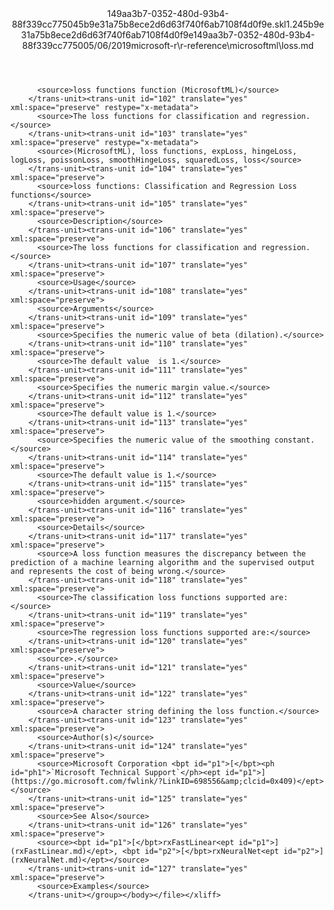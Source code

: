 <?xml version="1.0"?><xliff version="1.2" xmlns="urn:oasis:names:tc:xliff:document:1.2" xmlns:xsi="http://www.w3.org/2001/XMLSchema-instance" xsi:schemaLocation="urn:oasis:names:tc:xliff:document:1.2 xliff-core-1.2-transitional.xsd"><file datatype="xml" original="loss.md" source-language="en-US" target-language="en-US"><header><tool tool-id="mdxliff" tool-name="mdxliff" tool-version="1.0-1931010" tool-company="Microsoft" /><xliffext:skl_file_name xmlns:xliffext="urn:microsoft:content:schema:xliffextensions">149aa3b7-0352-480d-93b4-88f339cc775045b9e31a75b8ece2d6d63f740f6ab7108f4d0f9e.skl</xliffext:skl_file_name><xliffext:version xmlns:xliffext="urn:microsoft:content:schema:xliffextensions">1.2</xliffext:version><xliffext:ms.openlocfilehash xmlns:xliffext="urn:microsoft:content:schema:xliffextensions">45b9e31a75b8ece2d6d63f740f6ab7108f4d0f9e</xliffext:ms.openlocfilehash><xliffext:ms.sourcegitcommit xmlns:xliffext="urn:microsoft:content:schema:xliffextensions">149aa3b7-0352-480d-93b4-88f339cc7750</xliffext:ms.sourcegitcommit><xliffext:ms.lasthandoff xmlns:xliffext="urn:microsoft:content:schema:xliffextensions">05/06/2019</xliffext:ms.lasthandoff><xliffext:ms.openlocfilepath xmlns:xliffext="urn:microsoft:content:schema:xliffextensions">microsoft-r\r-reference\microsoftml\loss.md</xliffext:ms.openlocfilepath></header><body><group id="content" extype="content"><trans-unit id="101" translate="yes" xml:space="preserve" restype="x-metadata">
          <source>loss functions function (MicrosoftML)</source>
        </trans-unit><trans-unit id="102" translate="yes" xml:space="preserve" restype="x-metadata">
          <source>The loss functions for classification and regression.</source>
        </trans-unit><trans-unit id="103" translate="yes" xml:space="preserve" restype="x-metadata">
          <source>(MicrosoftML), loss functions, expLoss, hingeLoss, logLoss, poissonLoss, smoothHingeLoss, squaredLoss, loss</source>
        </trans-unit><trans-unit id="104" translate="yes" xml:space="preserve">
          <source>loss functions: Classification and Regression Loss functions</source>
        </trans-unit><trans-unit id="105" translate="yes" xml:space="preserve">
          <source>Description</source>
        </trans-unit><trans-unit id="106" translate="yes" xml:space="preserve">
          <source>The loss functions for classification and regression.</source>
        </trans-unit><trans-unit id="107" translate="yes" xml:space="preserve">
          <source>Usage</source>
        </trans-unit><trans-unit id="108" translate="yes" xml:space="preserve">
          <source>Arguments</source>
        </trans-unit><trans-unit id="109" translate="yes" xml:space="preserve">
          <source>Specifies the numeric value of beta (dilation).</source>
        </trans-unit><trans-unit id="110" translate="yes" xml:space="preserve">
          <source>The default value  is 1.</source>
        </trans-unit><trans-unit id="111" translate="yes" xml:space="preserve">
          <source>Specifies the numeric margin value.</source>
        </trans-unit><trans-unit id="112" translate="yes" xml:space="preserve">
          <source>The default value is 1.</source>
        </trans-unit><trans-unit id="113" translate="yes" xml:space="preserve">
          <source>Specifies the numeric value of the smoothing constant.</source>
        </trans-unit><trans-unit id="114" translate="yes" xml:space="preserve">
          <source>The default value is 1.</source>
        </trans-unit><trans-unit id="115" translate="yes" xml:space="preserve">
          <source>hidden argument.</source>
        </trans-unit><trans-unit id="116" translate="yes" xml:space="preserve">
          <source>Details</source>
        </trans-unit><trans-unit id="117" translate="yes" xml:space="preserve">
          <source>A loss function measures the discrepancy between the prediction of a machine learning algorithm and the supervised output and represents the cost of being wrong.</source>
        </trans-unit><trans-unit id="118" translate="yes" xml:space="preserve">
          <source>The classification loss functions supported are:</source>
        </trans-unit><trans-unit id="119" translate="yes" xml:space="preserve">
          <source>The regression loss functions supported are:</source>
        </trans-unit><trans-unit id="120" translate="yes" xml:space="preserve">
          <source>.</source>
        </trans-unit><trans-unit id="121" translate="yes" xml:space="preserve">
          <source>Value</source>
        </trans-unit><trans-unit id="122" translate="yes" xml:space="preserve">
          <source>A character string defining the loss function.</source>
        </trans-unit><trans-unit id="123" translate="yes" xml:space="preserve">
          <source>Author(s)</source>
        </trans-unit><trans-unit id="124" translate="yes" xml:space="preserve">
          <source>Microsoft Corporation <bpt id="p1">[</bpt><ph id="ph1">`Microsoft Technical Support`</ph><ept id="p1">](https://go.microsoft.com/fwlink/?LinkID=698556&amp;clcid=0x409)</ept></source>
        </trans-unit><trans-unit id="125" translate="yes" xml:space="preserve">
          <source>See Also</source>
        </trans-unit><trans-unit id="126" translate="yes" xml:space="preserve">
          <source><bpt id="p1">[</bpt>rxFastLinear<ept id="p1">](rxFastLinear.md)</ept>, <bpt id="p2">[</bpt>rxNeuralNet<ept id="p2">](rxNeuralNet.md)</ept></source>
        </trans-unit><trans-unit id="127" translate="yes" xml:space="preserve">
          <source>Examples</source>
        </trans-unit></group></body></file></xliff>